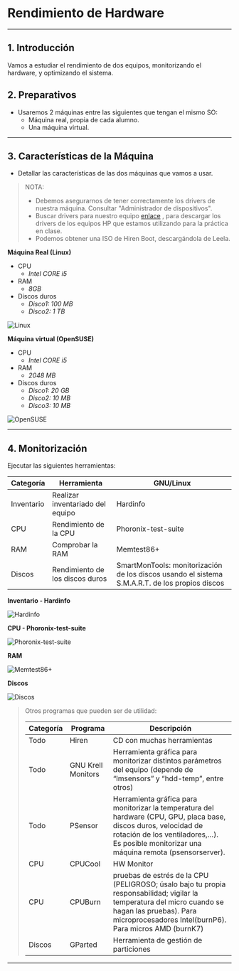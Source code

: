 
# Rendimiento de Hardware

---

## 1. Introducción

Vamos a estudiar el rendimiento de dos equipos, monitorizando el hardware, y optimizando el sistema.

## 2. Preparativos

* Usaremos 2 máquinas entre las siguientes que tengan el mismo SO:
    * Máquina real, propia de cada alumno.
    * Una máquina virtual.

---

## 3. Características de la Máquina

* Detallar las características de las dos máquinas que vamos a usar.

> NOTA:
> * Debemos asegurarnos de tener correctamente los drivers de nuestra máquina. Consultar "Administrador de dispositivos".
> * Buscar drivers para nuestro equipo [enlace](https://support.hp.com/es-es/product/hp-compaq-dx6100-microtower-pc/402168/drivers)
, para descargar los drivers de los equipos HP que estamos utilizando para la práctica en clase.
> * Podemos obtener una ISO de Hiren Boot, descargándola de Leela.

**Máquina Real (Linux)**

* CPU
  * *Intel CORE i5*
* RAM
  * *8GB*
* Discos duros
  * *Disco1: 100 MB*
  * *Disco2: 1 TB*

![Linux](./images/linux.png)

**Máquina virtual (OpenSUSE)**

* CPU
  * *Intel CORE i5*
* RAM
  * *2048 MB*
* Discos duros
  * *Disco1: 20 GB*
  * *Disco2: 10 MB*
  * *Disco3: 10 MB*

![OpenSUSE](./images/opensuse.png)

---

## 4. Monitorización

Ejecutar las siguientes herramientas:

| Categoría | Herramienta | GNU/Linux |
| --------- | ----------- |  --------- |
| Inventario | Realizar inventariado del equipo | Hardinfo |
| CPU | Rendimiento de la CPU | Phoronix-test-suite |
| RAM | Comprobar la RAM | Memtest86+ |
| Discos | Rendimiento de los discos duros | SmartMonTools: monitorización de los discos usando el sistema S.M.A.R.T. de los propios discos |

**Inventario - Hardinfo**

![Hardinfo](./images/hardinfo.png)

**CPU - Phoronix-test-suite**

![Phoronix-test-suite](./images/phoronix.png)

**RAM**

![Memtest86+](./images/memoria.png)

**Discos**

![Discos](./images/discos.png)

> Otros programas que pueden ser de utilidad:
>
> | Categoría | Programa | Descripción |
> | --------- | -------- | ----------- |
> | Todo      | Hiren | CD con muchas herramientas |
> | Todo      | GNU Krell Monitors | Herramienta gráfica para monitorizar distintos parámetros del equipo (depende de “lmsensors” y “hdd-temp”, entre otros) |
> | Todo | PSensor | Herramienta gráfica para monitorizar la temperatura del hardware (CPU, GPU, placa base, discos duros, velocidad de rotación de los ventiladores,…). Es posible monitorizar una máquina remota (psensorserver). |
> | CPU | CPUCool | HW Monitor |
> | CPU | CPUBurn | pruebas de estrés de la CPU (PELIGROSO; úsalo bajo tu propia responsabilidad; vigilar la temperatura del micro cuando se hagan las pruebas). Para microprocesadores Intel(burnP6). Para micros AMD (burnK7) |
> | Discos | GParted | Herramienta de gestión de particiones |

---
